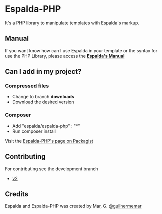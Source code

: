 Espalda-PHP
===========

It's a PHP library  to manipulate templates with Espalda's markup.

Manual
------
If you want know how can I use Espalda in your template or the syntax for use the PHP Library, please access the __[Espalda's Manual](http://guilhermemar.github.io/Espalda-PHP/docs/manual/#/overview "Access Espalda Manual site")__

Can I add in my project?
------------------------

### Compressed files

* Change to branch __downloads__ 
* Download the desired version

### Composer

* Add "espalda/espalda-php" : "*"
* Run composer install

Visit the [Espalda-PHP's page on Packagist](https://packagist.org/packages/espalda/espalda-php)

Contributing
------------

For contributing see the development branch

* [v2](https://github.com/guilhermemar/Espalda-PHP/tree/v2)

Credits
-------

Espalda and Espalda-PHP was created by Mar, G. [@guilhermemar](http://twitter.com/guilhermemar)
